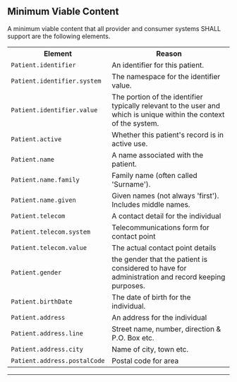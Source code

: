 ## Minimum Viable Content

A minimum viable content that all provider and consumer systems SHALL support are the following elements.

<table class="assets">
<tr>
<th width="30%">Element</th>
<th width="70%">Reason</th>
</tr>
<tr>
<td><code>Patient.identifier</code></td>
<td>An identifier for this patient.</td>
</tr>
<tr>
<td><code>Patient.identifier.system</code></td>
<td>The namespace for the identifier value.</td>
</tr>
<tr>
<td><code>Patient.identifier.value</code></td>
<td>The portion of the identifier typically relevant to the user and which is unique within the context of the system.</td>
</tr>
<tr>
<td><code>Patient.active</code></td>
<td>Whether this patient's record is in active use.</td>
</tr>
<tr>
<td><code>Patient.name</code></td>
<td>A name associated with the patient.</td>
</tr>
<tr>
<td><code>Patient.name.family</code></td>
<td>Family name (often called 'Surname').</td>
</tr>
<tr>
<td><code>Patient.name.given</code></td>
<td>Given names (not always 'first'). Includes middle names.</td>
</tr>
<tr>
<td><code>Patient.telecom</code></td>
<td>A contact detail for the individual</td>
</tr>
<tr>
<td><code>Patient.telecom.system</code></td>
<td>Telecommunications form for contact point</td>
</tr>
<tr>
<td><code>Patient.telecom.value</code></td>
<td>The actual contact point details</td>
</tr>
<tr>
<td><code>Patient.gender</code></td>
<td> the gender that the patient is considered to have for administration and record keeping purposes.</td>
</tr>
<tr>
<td><code>Patient.birthDate</code></td>
<td>The date of birth for the individual.</td>
</tr>
<tr>
<td><code>Patient.address</code></td>
<td>An address for the individual
</td>
</tr>
<tr>
<td><code>Patient.address.line</code></td>
<td>Street name, number, direction & P.O. Box etc.</td>
</tr>
<tr>
<td><code>Patient.address.city</code></td>
<td>Name of city, town etc.</td>
</tr>
<tr>
<td><code>Patient.address.postalCode</code></td>
<td>Postal code for area</td>
</tr>
</table>

---